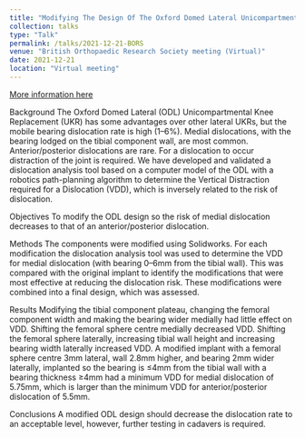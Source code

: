 ```yaml
---
title: "Modifying The Design Of The Oxford Domed Lateral Unicompartmental Knee Arthroplasty Implant Reduces The Risk Of Medial Bearing Dislocation"
collection: talks
type: "Talk"
permalink: /talks/2021-12-21-BORS
venue: "British Orthopaedic Research Society meeting (Virtual)"
date: 2021-12-21
location: "Virtual meeting"
---
```


[More information here](https://online.boneandjoint.org.uk/doi/abs/10.1302/1358-992X.2021.16.020)

Background
The Oxford Domed Lateral (ODL) Unicompartmental Knee Replacement (UKR) has some advantages over other lateral UKRs, but the mobile bearing dislocation rate is high (1–6%). Medial dislocations, with the bearing lodged on the tibial component wall, are most common. Anterior/posterior dislocations are rare. For a dislocation to occur distraction of the joint is required. We have developed and validated a dislocation analysis tool based on a computer model of the ODL with a robotics path-planning algorithm to determine the Vertical Distraction required for a Dislocation (VDD), which is inversely related to the risk of dislocation.

Objectives
To modify the ODL design so the risk of medial dislocation decreases to that of an anterior/posterior dislocation.

Methods
The components were modified using Solidworks. For each modification the dislocation analysis tool was used to determine the VDD for medial dislocation (with bearing 0–6mm from the tibial wall). This was compared with the original implant to identify the modifications that were most effective at reducing the dislocation risk. These modifications were combined into a final design, which was assessed.

Results
Modifying the tibial component plateau, changing the femoral component width and making the bearing wider medially had little effect on VDD. Shifting the femoral sphere centre medially decreased VDD. Shifting the femoral sphere laterally, increasing tibial wall height and increasing bearing width laterally increased VDD. A modified implant with a femoral sphere centre 3mm lateral, wall 2.8mm higher, and bearing 2mm wider laterally, implanted so the bearing is ≤4mm from the tibial wall with a bearing thickness ≥4mm had a minimum VDD for medial dislocation of 5.75mm, which is larger than the minimum VDD for anterior/posterior dislocation of 5.5mm.

Conclusions
A modified ODL design should decrease the dislocation rate to an acceptable level, however, further testing in cadavers is required.
